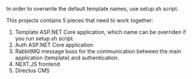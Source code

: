 In order to overwrite the default template names, use setup.sh script.


This projects contains 5 pieces that need to work together:
1. Template ASP.NET Core application, which name can be overriden if you run setup.sh script.
2. Auth ASP.NET Core application
3. RabbitMQ message buss for the communication between the main application (template) and authentication.
4. NEXT.JS frontend
5. Directus CMS